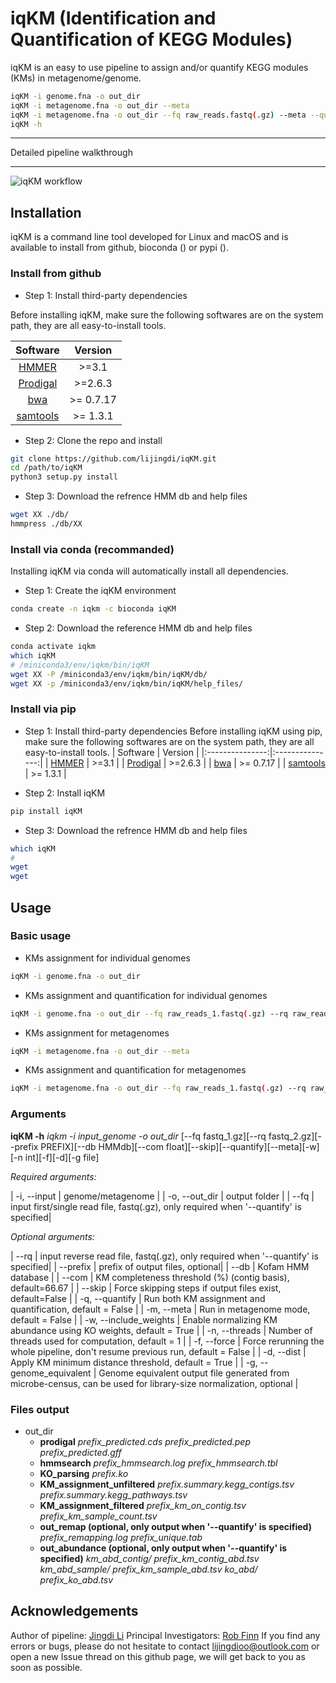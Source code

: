 # iqKM (Identification and Quantification of KEGG Modules)

iqKM is an easy to use pipeline to assign and/or quantify KEGG modules (KMs) in metagenome/genome.

```bash
iqKM -i genome.fna -o out_dir
iqKM -i metagenome.fna -o out_dir --meta
iqKM -i metagenome.fna -o out_dir --fq raw_reads.fastq(.gz) --meta --quantify
iqKM -h
```
***

Detailed pipeline walkthrough

***
![iqKM workflow]()

## Installation
iqKM is a command line tool developed for Linux and macOS and is available to install from github, bioconda () or pypi ().

### Install from github
* Step 1: Install third-party dependencies

Before installing iqKM, make sure the following softwares are on the system path, they are all easy-to-install tools. 

|    Software     | Version  | 
|:---------------:|:---------------:|
| [HMMER](http://hmmer.org/documentation.html) | >=3.1 | 
| [Prodigal](https://github.com/hyattpd/Prodigal) | >=2.6.3 |
| [bwa](https://github.com/lh3/bwa) | >= 0.7.17 | 
| [samtools](http://www.htslib.org/download/) |  >= 1.3.1 | 


* Step 2: Clone the repo and install
```bash
git clone https://github.com/lijingdi/iqKM.git
cd /path/to/iqKM
python3 setup.py install
```

* Step 3: Download the refrence HMM db and help files
```bash
wget XX ./db/
hmmpress ./db/XX
```


### Install via conda (recommanded)

Installing iqKM via conda will automatically install all dependencies. 

* Step 1: Create the iqKM environment
```bash
conda create -n iqkm -c bioconda iqKM
```

* Step 2: Download the reference HMM db and help files
```bash
conda activate iqkm
which iqKM
# /miniconda3/env/iqkm/bin/iqKM
wget XX -P /miniconda3/env/iqkm/bin/iqKM/db/
wget XX -p /miniconda3/env/iqkm/bin/iqKM/help_files/
```

### Install via pip
* Step 1: Install third-party dependencies
Before installing iqKM using pip, make sure the following softwares are on the system path, they are all easy-to-install tools. 
|    Software     | Version  | 
|:---------------:|:---------------:|
| [HMMER](http://hmmer.org/documentation.html) | >=3.1 | 
| [Prodigal](https://github.com/hyattpd/Prodigal) | >=2.6.3 |
| [bwa](https://github.com/lh3/bwa) | >= 0.7.17 | 
| [samtools](http://www.htslib.org/download/) |  >= 1.3.1 | 


* Step 2: Install iqKM
```bash
pip install iqKM
```

* Step 3: Download the refrence HMM db and help files
```bash
which iqKM
#
wget 
wget
```


## Usage
### Basic usage
* KMs assignment for individual genomes
```bash
iqKM -i genome.fna -o out_dir
```
* KMs assignment and quantification for individual genomes
```bash
iqKM -i genome.fna -o out_dir --fq raw_reads_1.fastq(.gz) --rq raw_reads_2.fastq(.gz) --quantify
```

* KMs assignment for metagenomes
```bash
iqKM -i metagenome.fna -o out_dir --meta
```
* KMs assignment and quantification for metagenomes
```bash
iqKM -i metagenome.fna -o out_dir --fq raw_reads_1.fastq(.gz) --rq raw_reads_2.fastq(.gz) --meta --quantify
```

### Arguments

**iqKM -h**
*iqkm -i input_genome -o out_dir* 
[--fq fastq_1.gz][--rq fastq_2.gz][--prefix PREFIX][--db HMMdb][--com float][--skip][--quantify][--meta][-w][-n int][-f][-d][-g file]

*Required arguments:*

| -i, --input | genome/metagenome |
| -o, --out_dir | output folder |
| --fq | input first/single read file, fastq(.gz), only required when '--quantify' is specified|


*Optional arguments:*

| --rq | input reverse read file, fastq(.gz), only required when '--quantify' is specified|
| --prefix | prefix of output files, optional|
| --db | Kofam HMM database |
| --com | KM completeness threshold (%) (contig basis), default=66.67 |
| --skip | Force skipping steps if output files exist, default=False |
| -q, --quantify | Run both KM assignment and quantification, default = False |
| -m, --meta | Run in metagenome mode, default = False |
| -w, --include_weights | Enable normalizing KM abundance using KO weights, default = True |
| -n, --threads | Number of threads used for computation, default = 1 |
| -f, --force | Force rerunning the whole pipeline, don't resume previous run, default = False |
| -d, --dist | Apply KM minimum distance threshold, default = True |
| -g, --genome_equivalent | Genome equivalent output file generated from microbe-census, can be used for library-size normalization, optional |

### Files output
* out_dir
    * **prodigal**
        *prefix_predicted.cds*
        *prefix_predicted.pep*
        *prefix_predicted.gff*
    * **hmmsearch**
        *prefix_hmmsearch.log*
        *prefix_hmmsearch.tbl*
    * **KO_parsing**
        *prefix.ko*
    * **KM_assignment_unfiltered**
        *prefix.summary.kegg_contigs.tsv*
        *prefix.summary.kegg_pathways.tsv*
    * **KM_assignment_filtered**
        *prefix_km_on_contig.tsv*
        *prefix_km_sample_count.tsv*
    * **out_remap (optional, only output when '--quantify' is specified)**
        *prefix_remapping.log*
        *prefix_unique.tab*
    * **out_abundance (optional, only output when '--quantify' is specified)**
        *km_abd_contig/
            prefix_km_contig_abd.tsv*
        *km_abd_sample/
            prefix_km_sample_abd.tsv*
        *ko_abd/
            prefix_ko_abd.tsv*


## Acknowledgements
Author of pipeline: [Jingdi Li](https://github.com/lijingdi/)
Principal Investigators: [Rob Finn](https://www.ebi.ac.uk/about/people/rob-finn)
If you find any errors or bugs, please do not hesitate to contact lijingdioo@outlook.com or open a new Issue thread on this github page, we will get back to you as soon as possible.
